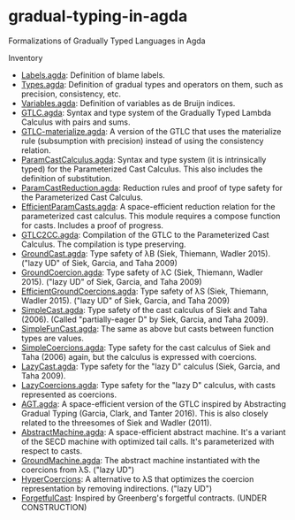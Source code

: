 # gradual-typing-in-agda
Formalizations of Gradually Typed Languages in Agda

Inventory
* [Labels.agda](./Labels.agda): Definition of blame labels.
* [Types.agda](./Types.agda): Definition of gradual types and
   operators on them, such as precision, consistency, etc.
* [Variables.agda](./Variables.agda): Definition of variables as de
   Bruijn indices.
* [GTLC.agda](./GTLC.agda): Syntax and type system of the Gradually
   Typed Lambda Calculus with pairs and sums.
* [GTLC-materialize.agda](./GTLC-materialize.agda): A version of the GTLC
   that uses the materialize rule (subsumption with precision)
   instead of using the consistency relation.
* [ParamCastCalculus.agda](./ParamCastCalculus.agda): Syntax and type
   system (it is intrinsically typed) for the Parameterized Cast
   Calculus. This also includes the definition of substitution.
* [ParamCastReduction.agda](./ParamCastReduction.agda): Reduction
   rules and proof of type safety for the Parameterized Cast
   Calculus.
* [EfficientParamCasts.agda](./EfficientParamCasts.agda): A
   space-efficient reduction relation for the parameterized cast
   calculus. This module requires a compose function for
   casts. Includes a proof of progress.
* [GTLC2CC.agda](./GTLC2CC.agda): Compilation of the GTLC to the
   Parameterized Cast Calculus.  The compilation is type preserving.
* [GroundCast.agda](./GroundCast.agda): Type safety of λB (Siek,
   Thiemann, Wadler 2015). ("lazy UD" of Siek, Garcia, and Taha 2009)
* [GroundCoercion.agda](./GroundCast.agda): Type safety of λC (Siek,
   Thiemann, Wadler 2015). ("lazy UD" of Siek, Garcia, and Taha 2009)
* [EfficientGroundCoercions.agda](./EfficientGroundCoercions.agda):
   Type safety of λS (Siek, Thiemann, Wadler 2015).
   ("lazy UD" of Siek, Garcia, and Taha 2009)
* [SimpleCast.agda](./SimpleCast.agda): Type safety of the cast
   calculus of Siek and Taha (2006). (Called "partially-eager D" by
   Siek, Garcia, and Taha 2009).
* [SimpleFunCast.agda](./SimpleFunCast.agda): The same as above but
   casts between function types are values.
* [SimpleCoercions.agda](./SimpleCoercions.agda): Type safety for the
   cast calculus of Siek and Taha (2006) again, but the calculus is
   expressed with coercions.
* [LazyCast.agda](./LazyCast.agda): Type safety for the "lazy D"
   calculus (Siek, Garcia, and Taha 2009).
* [LazyCoercions.agda](./LazyCoercions.agda): Type safety for the
   "lazy D" calculus, with casts represented as coercions.
* [AGT.agda](./AGT.agda): A space-efficient version of the GTLC
   inspired by Abstracting Gradual Typing (Garcia, Clark, and Tanter
   2016).  This is also closely related to the threesomes of Siek and
   Wadler (2011).
* [AbstractMachine.agda](./AbstractMachine.agda): A space-efficient
   abstract machine. It's a variant of the SECD machine with optimized
   tail calls. It's parameterized with respect to casts.
* [GroundMachine.agda](./GroundMachine.agda): The abstract machine
   instantiated with the coercions from λS. ("lazy UD")
* [HyperCoercions](./HyperCoercions.agda): A alternative to
   λS that optimizes the coercion representation by removing
   indirections. ("lazy UD")
* [ForgetfulCast](./ForgetfulCast.agda): Inspired by Greenberg's
   forgetful contracts. (UNDER CONSTRUCTION)

